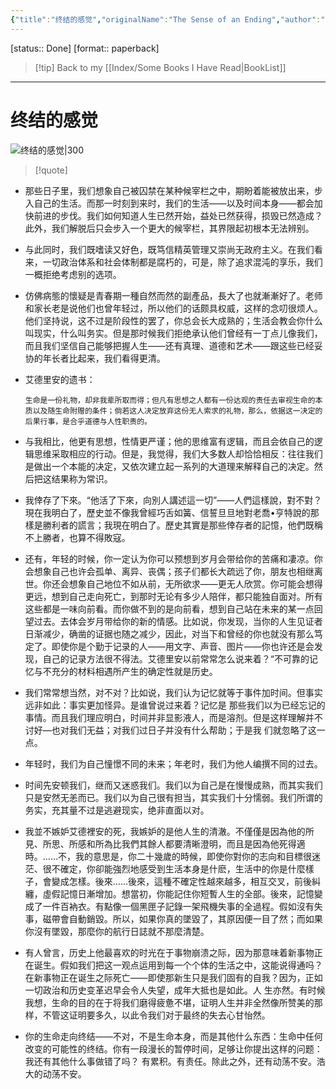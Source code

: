 ```yaml
---
{"title":"终结的感觉","originalName":"The Sense of an Ending","author":"英 朱利安·巴恩斯","transAuthor":"郭国良","publisher":"译林出版社","rating":8.2,"RelatedBooks":"柠檬桌子,10½章世界史,脉搏,英格兰，英格兰,美国牧歌,水之乡,上升的一切必将汇合,长日留痕,亚瑟与乔治,午夜之子","ISBN":9787544728119,"type":"ReadNote","link":"https://book.douban.com/subject/10746177","cover":"https://img2.doubanio.com/view/subject/l/public/s10324183.jpg","pages":193,"publishDate":"2012-7","EndDate":"2014-09","alias":null,"pageprogress":null,"banner_icon":"📖","banner":"https://img2.doubanio.com/view/subject/l/public/s10324183.jpg","dg-publish":true,"permalink":"/BookNotes/终结的感觉/","dgPassFrontmatter":true,"noteIcon":""}
---
```


[status:: Done]
[format:: paperback]

>[!tip] Back to my [[Index/Some Books I Have Read\|BookList]]

---
# 终结的感觉

![终结的感觉|300](https://img2.doubanio.com/view/subject/l/public/s10324183.jpg)

>[!quote]

- 那些日子里，我们想象自己被囚禁在某种候宰栏之中，期盼着能被放出来，步入自己的生活。而那一时刻到来时，我们的生活——以及时间本身——都会加快前进的步伐。我们如何知道人生已然开始，益处已然获得，损毁已然造成？此外，我们解脱后只会步入一个更大的候宰栏，其界限起初根本无法辨别。
- 与此同时，我们既嗜读又好色，既笃信精英管理又崇尚无政府主义。在我们看来，一切政治体系和社会体制都是腐朽的，可是，除了追求混沌的享乐，我们一概拒绝考虑别的选项。
- 仿佛病態的懷疑是青春期一種自然而然的副產品，長大了也就漸漸好了。老师和家长老是说他们也曾年轻过，所以他们的话颇具权威，这样的念叨很烦人。他们坚持说，这不过是阶段性的罢了，你总会长大成熟的；生活会教会你什么叫现实，什么叫务实。但是那时候我们拒绝承认他们曾经有一丁点儿像我们，而且我们坚信自己能够把握人生——还有真理、道德和艺术——跟这些已经妥协的年长者比起来，我们看得更清。
- 艾德里安的遗书：
    
    ```
    生命是一份礼物，却非我辈所取而得；但凡有思想之人都有一份达观的责任去审视生命的本质以及随生命附赠的条件；倘若这人决定放弃这份无人索求的礼物，那么，依据这一决定的后果行事，是合乎道德与人性职责的。
    ```
    
- 与我相比，他更有思想，性情更严谨；他的思维富有逻辑，而且会依自己的逻辑思维采取相应的行动。但是，我觉得，我们大多数人却恰恰相反：往往我们是做出一个本能的决定，又依次建立起一系列的大道理来解释自己的决定。然后把这结果称为常识。
- 我倖存了下來。“他活了下來，向別人講述這一切”——人們這樣說，對不對？現在我明白了，歷史並不像我曾經巧舌如簧、信誓旦旦地對老喬•亨特說的那樣是勝利者的謊言；我現在明白了。歷史其實是那些倖存者的記憶，他們既稱不上勝者，也算不得敗寇。
- 还有，年轻的时候，你一定认为你可以预想到岁月会带给你的苦痛和凄凉。你会想象自己也许会孤单、离异、丧偶；孩子们都长大疏远了你，朋友也相继离世。你还会想象自己地位不如从前，无所欲求——更无人欣赏。你可能会想得更远，想到自己走向死亡，到那时无论有多少人陪伴，都只能独自面对。所有这些都是一味向前看。而你做不到的是向前看，想到自己站在未来的某一点回望过去。去体会岁月带给你的新的情感。比如说，你发现，当你的人生见证者日渐减少，确凿的证据也随之减少，因此，对当下和曾经的你也就没有那么笃定了。即使你是个勤于记录的人——用文字、声音、图片——你也许还是会发现，自己的记录方法很不得法。艾德里安以前常常怎么说来着？“不可靠的记忆与不充分的材料相遇所产生的确定性就是历史。
- 我们常常想当然，对不对？比如说，我们认为记忆就等于事件加时间。但事实远非如此：事实更加怪异。是谁曾说过来着？记忆是 那些我们以为已经忘记的事情。而且我们理应明白，时间并非显影液人，而是溶剂。但是这样理解并不讨好—也对我们无益；对我们过日子并没有什么帮助；于是我 们就忽略了这一点。
- 年轻时，我们为自己憧憬不同的未来；年老时，我们为他人编撰不同的过去。
- 时间先安顿我们，继而又迷惑我们。我们以为自己是在慢慢成熟，而其实我们只是安然无恙而已。我们以为自己很有担当，其实我们十分懦弱。我们所谓的务实，充其量不过是逃避现实，绝非直面以对。
- 我並不嫉妒艾德裡安的死，我嫉妒的是他人生的清澈。不僅僅是因為他的所見、所思、所感和所為比我們其餘人都要清晰澄明，而且是因為他死得適時。……不，我的意思是，你二十幾歲的時候，即使你對你的志向和目標很迷茫、很不確定，你卻能強烈地感受到生活本身是什麽，生活中的你是什麼樣子，會變成怎樣。後來……後來，這種不確定性越來越多，相互交叉，前後糾纏，虛假記憶日漸增加。想當初，你能記住你短暫人生的全部。後來，記憶變成了一件百衲衣。有點像一個黑匣子記錄一架飛機失事的全過程。假如沒有失事，磁帶會自動銷毀。所以，如果你真的墜毀了，其原因便一目了然；而如果你沒有墜毀，那麼你的航行日誌就不那麼清楚。
- 有人曾言，历史上他最喜欢的时光在于事物崩溃之际，因为那意味着新事物正在诞生。假如我们把这一观点运用到每一个个体的生活之中，这能说得通吗？在新事物正在诞生之际死亡——即使那新生只是我们固有的自我？因为，正如一切政治和历史变革迟早会令人失望，成年大抵也是如此。人 生亦然。有时候我想，生命的目的在于将我们磨得疲惫不堪，证明人生并非全然像所赞美的那样，不管这证明要多久，以此令我们对于最终的失去心甘怡然。
- 你的生命走向终结——不对，不是生命本身，而是其他什么东西：生命中任何改变的可能性的终结。你有一段漫长的暂停时间，足够让你提出这样的问题：我还有其他什么事做错了吗？ 有累积。有责任。除此之外，还有动荡不安。浩大的动荡不安。
